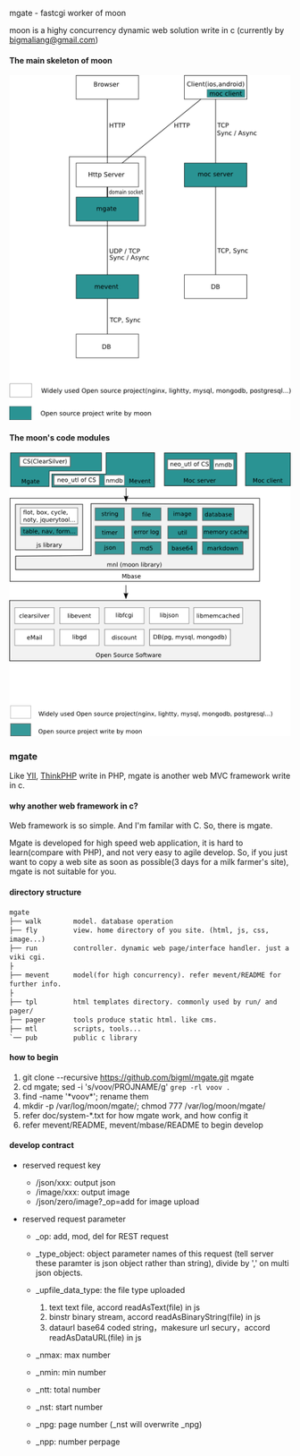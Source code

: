 mgate - fastcgi worker of moon

moon is a highy concurrency dynamic web solution write in c
(currently by bigmaliang@gmail.com)



#### The main skeleton of moon ####

![skeleton](https://raw.githubusercontent.com/bigml/mbase/master/doc/pic/skeleton.png)



#### The moon's code modules ####

![modules](https://raw.githubusercontent.com/bigml/mbase/master/doc/pic/module.png)



### mgate ###
Like [YII](	http://www.yiiframework.com/), [ThinkPHP](http://www.thinkphp.cn/) write in
PHP, mgate is another web MVC framework write in c.


#### why another web framework in c? ####
Web framework is so simple. And I'm familar with C. So, there is mgate.

Mgate is developed for high speed web application, it is hard to learn(compare with
PHP), and not very easy to agile develop. So, if you just want to copy a web site as soon
as possible(3 days for a milk farmer's site), mgate is not suitable for you.


#### directory structure ####
    mgate
    ├── walk        model. database operation
    ├── fly         view. home directory of you site. (html, js, css, image...)
    ├── run         controller. dynamic web page/interface handler. just a viki cgi.
    ├
    ├── mevent      model(for high concurrency). refer mevent/README for further info.
    ├
    ├── tpl         html templates directory. commonly used by run/ and pager/
    ├── pager       tools produce static html. like cms.
    ├── mtl         scripts, tools...
    `── pub         public c library

#### how to begin ####

1. git clone --recursive https://github.com/bigml/mgate.git mgate
2. cd mgate; sed -i 's/voov/PROJNAME/g' `grep -rl voov .`
3. find -name '\*voov\*'; rename them
4. mkdir -p /var/log/moon/mgate/; chmod 777 /var/log/moon/mgate/
5. refer doc/system-*.txt for how mgate work, and how config it
6. refer mevent/README, mevent/mbase/README to begin develop


#### develop contract ####

* reserved request key
  - /json/xxx: output json
  - /image/xxx: output image
  - /json/zero/image?_op=add for image upload

* reserved request parameter
  - _op: add, mod, del for REST request
  - _type_object: object parameter names of this request
    (tell server these paramter is json object rather than string),
    divide by ',' on multi json objects.
  - _upfile_data_type: the file type uploaded
    1. text    text file, accord readAsText(file) in js
    2. binstr  binary stream, accord readAsBinaryString(file) in js
    3. dataurl base64 coded string，makesure url secury，accord readAsDataURL(file) in js

  - _nmax: max number
  - _nmin: min number
  - _ntt: total number
  - _nst: start number
  - _npg: page number (_nst will overwrite _npg)
  - _npp: number perpage
